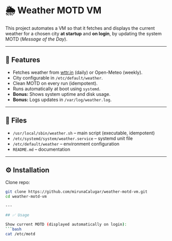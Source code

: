 # 🌦️ Weather MOTD VM

This project automates a VM so that it fetches and displays the current weather
for a chosen city **at startup** and **on login**, by updating the system MOTD
(*Message of the Day*).

---

## 🎯 Features
- Fetches weather from [wttr.in](https://wttr.in) (daily) or Open-Meteo (weekly).
- City configurable in `/etc/default/weather`.
- Clean MOTD on every run (idempotent).
- Runs automatically at boot using `systemd`.
- **Bonus:** Shows system uptime and disk usage.
- **Bonus:** Logs updates in `/var/log/weather.log`.

---

## 📂 Files
- `/usr/local/sbin/weather.sh` – main script (executable, idempotent)
- `/etc/systemd/system/weather.service` – systemd unit file
- `/etc/default/weather` – environment configuration
- `README.md` – documentation

---

## ⚙️ Installation

Clone repo:
```bash
git clone https://github.com/mirunaCalugar/weather-motd-vm.git
cd weather-motd-vm

---

## ✅ Usage

Show current MOTD (displayed automatically on login):
```bash
cat /etc/motd

